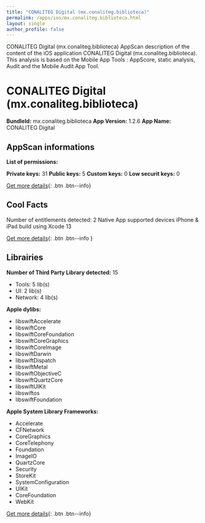 ```yaml
---
title: "CONALITEG Digital (mx.conaliteg.biblioteca)"
permalink: /apps/ios/mx.conaliteg.biblioteca.html
layout: single
author_profile: false
---
```

CONALITEG Digital (mx.conaliteg.biblioteca) AppScan description of the content of the iOS application CONALITEG Digital (mx.conaliteg.biblioteca). This analysis is based on the Mobile App Tools : AppScore, static analysis, Audit and the Mobile Audit App Tool.

# CONALITEG Digital (mx.conaliteg.biblioteca)

**BundleId:** mx.conaliteg.biblioteca
**App Version:** 1.2.6
**App Name:** CONALITEG Digital


## AppScan informations 

**List of permissions:** 
  
  
**Private keys:** 31
**Public keys:** 5
**Custom keys:** 0
**Low securit keys:** 0
  
[Get more details](/pricing.html){: .btn .btn--info}

## Cool Facts

Number of entitlements detected: 2
Native App
supported devices iPhone & iPad
build using Xcode 13
  
[Get more details](/pricing.html){: .btn .btn--info }

## Librairies 
**Number of Third Party Library detected:** 15
- Tools: 5 lib(s)
- UI: 2 lib(s)
- Network: 4 lib(s)


**Apple dylibs:**
- libswiftAccelerate
- libswiftCore
- libswiftCoreFoundation
- libswiftCoreGraphics
- libswiftCoreImage
- libswiftDarwin
- libswiftDispatch
- libswiftMetal
- libswiftObjectiveC
- libswiftQuartzCore
- libswiftUIKit
- libswiftos
- libswiftFoundation


**Apple System Library Frameworks:**
- Accelerate
- CFNetwork
- CoreGraphics
- CoreTelephony
- Foundation
- ImageIO
- QuartzCore
- Security
- StoreKit
- SystemConfiguration
- UIKit
- CoreFoundation
- WebKit


  
[Get more details](/pricing.html){: .btn .btn--info}

